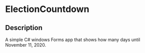 # ElectionCountdown
## Description
A simple C# windows Forms app that shows how many days until November 11, 2020.
